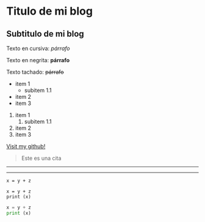 
# Titulo de mi blog

## Subtitulo de mi blog

Texto en cursiva: *párrafo*

Texto en negrita: **párrafo**

Texto tachado: ~~párrafo~~

<!-- UL -->

* item 1
    * subitem 1.1
* item 2
* item 3

<!-- OL -->

1. item 1
    1. subitem 1.1
2. item 2
3. item 3

<!-- Link: [Texto](url "Descripción") -->

[Visit my github!](https://github.com/mesajil "Link de github")

> Este es una cita

<!-- Líneas divisorias -->

---
___


<!-- Código de una línea. Se utilizan tildes invertidas (ALT + 96) -->

`x = y + z`

<!-- Bloque de código -->

```
x = y + z
print (x)
```

``` python
x = y + z
print (x)
```


